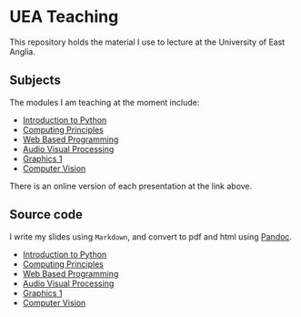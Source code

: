 # UEA Teaching

This repository holds the material I use to lecture at the University of East Anglia.

## Subjects

The modules I am teaching at the moment include:

- [Introduction to Python](https://uea-teaching.github.io/python-introduction/)
- [Computing Principles](https://uea-teaching.github.io/computing-principles)
- [Web Based Programming](https://uea-teaching.github.io/web-based-programming)
- [Audio Visual Processing](https://uea-teaching.github.io/audio-visual-2021)
- [Graphics 1](https://uea-teaching.github.io/graphics1-2022)
- [Computer Vision](https://uea-teaching.github.io/computer-vision-2022)

There is an online version of each presentation at the link above.

## Source code

I write my slides using `Markdown`, and convert to pdf and html using [Pandoc](https://pandoc.org).

- [Introduction to Python](https://github.com/uea-teaching/python-introduction)
- [Computing Principles](https://github.com/uea-teaching/computing-principles)
- [Web Based Programming](https://github.com/uea-teaching/web-based-programming)
- [Audio Visual Processing](https://github.com/uea-teaching/audio-visual-2021)
- [Graphics 1](https://github.com/uea-teaching/graphics1-2022)
- [Computer Vision](https://github.com/uea-teaching/computer-vision-2022)
